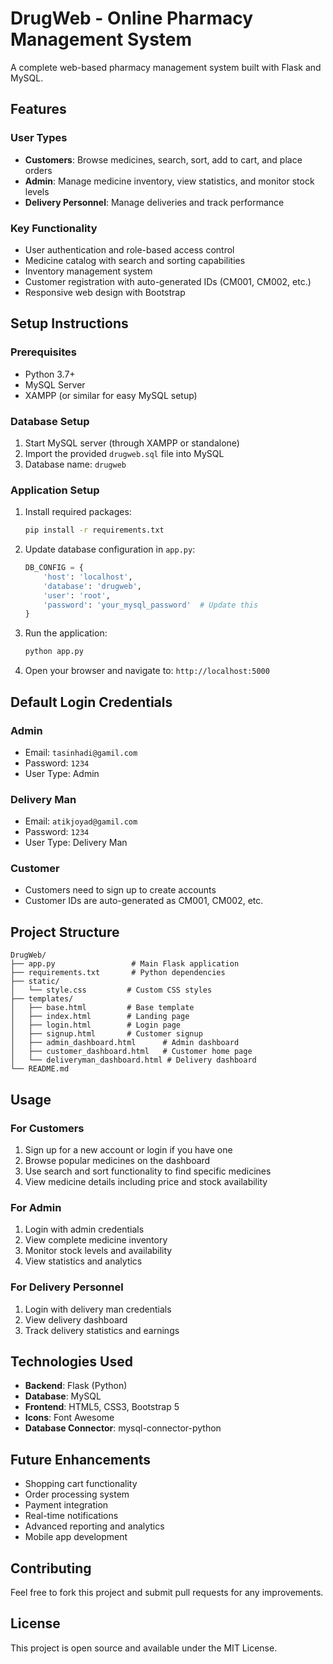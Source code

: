 # DrugWeb - Online Pharmacy Management System

A complete web-based pharmacy management system built with Flask and MySQL.

## Features

### User Types
- **Customers**: Browse medicines, search, sort, add to cart, and place orders
- **Admin**: Manage medicine inventory, view statistics, and monitor stock levels
- **Delivery Personnel**: Manage deliveries and track performance

### Key Functionality
- User authentication and role-based access control
- Medicine catalog with search and sorting capabilities
- Inventory management system
- Customer registration with auto-generated IDs (CM001, CM002, etc.)
- Responsive web design with Bootstrap

## Setup Instructions

### Prerequisites
- Python 3.7+
- MySQL Server
- XAMPP (or similar for easy MySQL setup)

### Database Setup
1. Start MySQL server (through XAMPP or standalone)
2. Import the provided `drugweb.sql` file into MySQL
3. Database name: `drugweb`

### Application Setup
1. Install required packages:
   ```bash
   pip install -r requirements.txt
   ```

2. Update database configuration in `app.py`:
   ```python
   DB_CONFIG = {
       'host': 'localhost',
       'database': 'drugweb',
       'user': 'root',
       'password': 'your_mysql_password'  # Update this
   }
   ```

3. Run the application:
   ```bash
   python app.py
   ```

4. Open your browser and navigate to: `http://localhost:5000`

## Default Login Credentials

### Admin
- Email: `tasinhadi@gamil.com`
- Password: `1234`
- User Type: Admin

### Delivery Man
- Email: `atikjoyad@gamil.com`
- Password: `1234`
- User Type: Delivery Man

### Customer
- Customers need to sign up to create accounts
- Customer IDs are auto-generated as CM001, CM002, etc.

## Project Structure
```
DrugWeb/
├── app.py                 # Main Flask application
├── requirements.txt       # Python dependencies
├── static/
│   └── style.css         # Custom CSS styles
├── templates/
│   ├── base.html         # Base template
│   ├── index.html        # Landing page
│   ├── login.html        # Login page
│   ├── signup.html       # Customer signup
│   ├── admin_dashboard.html      # Admin dashboard
│   ├── customer_dashboard.html   # Customer home page
│   └── deliveryman_dashboard.html # Delivery dashboard
└── README.md
```

## Usage

### For Customers
1. Sign up for a new account or login if you have one
2. Browse popular medicines on the dashboard
3. Use search and sort functionality to find specific medicines
4. View medicine details including price and stock availability

### For Admin
1. Login with admin credentials
2. View complete medicine inventory
3. Monitor stock levels and availability
4. View statistics and analytics

### For Delivery Personnel
1. Login with delivery man credentials
2. View delivery dashboard
3. Track delivery statistics and earnings

## Technologies Used
- **Backend**: Flask (Python)
- **Database**: MySQL
- **Frontend**: HTML5, CSS3, Bootstrap 5
- **Icons**: Font Awesome
- **Database Connector**: mysql-connector-python

## Future Enhancements
- Shopping cart functionality
- Order processing system
- Payment integration
- Real-time notifications
- Advanced reporting and analytics
- Mobile app development

## Contributing
Feel free to fork this project and submit pull requests for any improvements.

## License
This project is open source and available under the MIT License.
